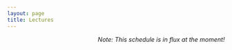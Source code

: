 ```yaml
---
layout: page
title: Lectures
---
```


<p class="message" align="right">
  <i>Note: This schedule is in flux at the moment! </i>
</p>


<style>
.lecture tr td:first-child {
  width: 15%;
  font-weight: bold;
}
.lecture tr:first-child {
  font-weight: bold;
}
.lecture tr td:nth-child(2) {
  width: 20%;
}
</style>


